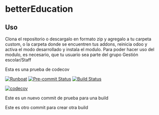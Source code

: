 # betterEducation
## Uso
Clona el repositorio o descargalo en formato zip y  agregalo a tu carpeta custom, o la carpeta donde se encuentren tus addons, reinicia odoo y activa el modo desarrollado y instala el modulo.
Para poder hacer uso del modulo, es necesario, que tu usuario sea parte del grupo Gestión escolar/Staff

Esta es una prueba de codecov

[![Runboat](https://img.shields.io/badge/runboat-Try%20me-875A7B.png)](https://runboat.odoo-community.org/builds?repo=renzofbn/betterEducation&target_branch=14.0)
[![Pre-commit Status](https://github.com/renzofbn/betterEducation/actions/workflows/pre-commit.yml/badge.svg?branch=14.0)](https://github.com/renzofbn/betterEducation/actions/workflows/pre-commit.yml?query=branch%3A14.0)
[![Build Status](https://github.com/renzofbn/betterEducation/actions/workflows/test.yml/badge.svg?branch=14.0)](https://github.com/renzofbn/betterEducation/actions/workflows/test.yml?query=branch%3A14.0)

[![codecov](https://codecov.io/gh/renzofbn/betterEducation/branch/14.0/graph/badge.svg)](https://codecov.io/gh/renzofbn/betterEducation)


Este es un nuevo commit de prueba para una build

Este es otro commit para crear otra build